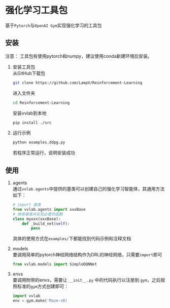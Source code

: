 <!--
 * @author       : Jiawei Wu
 * @create time: 2020-01-15 16:42
 * @edit time    : 2020-01-15 16:57
 -->
# 强化学习工具包  

基于`Pytorch`与`OpenAI Gym`实现强化学习的工具包  

## 安装  

注意： 工具包有使用pytorch和numpy，建议使用conda新建环境后安装。  

1. 安装工具包  
   从GitHub下载包  

   ```bash
   git clone https://github.com/LampV/Reinforcement-Learning
   ```

   进入文件夹

   ```bash
   cd Reinforcement-Learning
   ```

   安装vvlab到本地

   ```bash
   pip install ./src
    ```

2. 运行示例  

   ```bash
   python examples.ddpg.py
   ```

   若程序正常运行，说明安装成功

## 使用  

1. agents  
   通过`vvlab.agents`中提供的基类可以创建自己的强化学习智能体，其通用方法如下：  

   ```python
   # import 基类
   from vvlab.agents import xxxBase
   # 继承基类并实现必要的函数  
   class myxxx(xxxBase):  
       def _build_net(self):
           pass
   ```

   具体的使用方式在`examples/`下都能找到代码示例和注释文档

2. models  
   要调用简单的pytorch神经网络结构作为DRL的神经网络，只需要`import`即可  

   ```python
   from vvlab.models import SimpleDQNNet
   ```

3. envs  
   要调用附带的envs，需要让 `__init__.py` 中的代码执行以注册到 `gym`，之后按照标准的`gym`方式创建即可：  

   ```python
   import vvlab  
   env = gym.make('Maze-v0)
   ```
